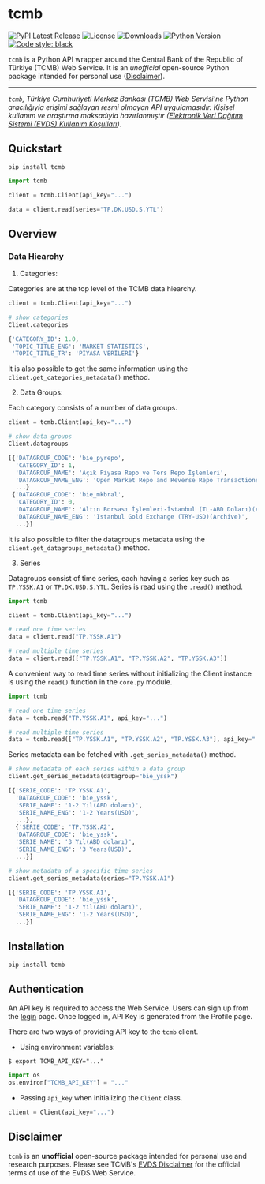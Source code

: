 # tcmb

[![PyPI Latest Release](https://img.shields.io/pypi/v/tcmb)](https://pypi.org/project/tcmb/)
[![License](https://img.shields.io/github/license/kaymal/tcmb-py)](https://github.com/kaymal/tcmb-py/blob/main/LICENSE)
[![Downloads](https://static.pepy.tech/badge/tcmb)](https://pepy.tech/project/tcmb)
[![Python Version](https://img.shields.io/pypi/pyversions/tcmb)]()
[![Code style: black](https://img.shields.io/badge/code%20style-black-000000.svg)](https://github.com/psf/black)

`tcmb` is a Python API wrapper around the Central Bank of the Republic of Türkiye (TCMB) Web Service. It is an _unofficial_ open-source Python package intended for personal use ([Disclaimer](#disclaimer)).

---

_`tcmb`, Türkiye Cumhuriyeti Merkez Bankası (TCMB) Web Servisi'ne Python aracılığıyla erişimi sağlayan resmi olmayan API uygulamasıdır. Kişisel kullanım ve araştırma maksadıyla hazırlanmıştır ([Elektronik Veri Dağıtım Sistemi (EVDS) Kullanım Koşulları](https://evds2.tcmb.gov.tr/help/videos/EVDS_Kullanim_Sartlari.pdf))._

## Quickstart

```shell
pip install tcmb
```

```python
import tcmb

client = tcmb.Client(api_key="...")

data = client.read(series="TP.DK.USD.S.YTL")
```

## Overview

### Data Hiearchy

1. Categories:

Categories are at the top level of the TCMB data hiearchy.

```python
client = tcmb.Client(api_key="...")

# show categories
Client.categories

{'CATEGORY_ID': 1.0,
 'TOPIC_TITLE_ENG': 'MARKET STATISTICS',
 'TOPIC_TITLE_TR': 'PİYASA VERİLERİ'}
```

It is also possible to get the same information using the `client.get_categories_metadata()` method.

2. Data Groups: 

Each category consists of a number of data groups.

```python
client = tcmb.Client(api_key="...")

# show data groups
Client.datagroups

[{'DATAGROUP_CODE': 'bie_pyrepo',
  'CATEGORY_ID': 1,
  'DATAGROUP_NAME': 'Açık Piyasa Repo ve Ters Repo İşlemleri',
  'DATAGROUP_NAME_ENG': 'Open Market Repo and Reverse Repo Transactions',
  ...}
 {'DATAGROUP_CODE': 'bie_mkbral',
  'CATEGORY_ID': 0,
  'DATAGROUP_NAME': 'Altın Borsası İşlemleri-İstanbul (TL-ABD Doları)(Arşiv)',
  'DATAGROUP_NAME_ENG': 'Istanbul Gold Exchange (TRY-USD)(Archive)',
  ...}]
```

It is also possible to filter the datagroups metadata using the `client.get_datagroups_metadata()` method.

3. Series

Datagroups consist of time series, each having a series key such as `TP.YSSK.A1` or `TP.DK.USD.S.YTL`. Series is read using the `.read()` method.

```python
import tcmb

client = tcmb.Client(api_key="...")

# read one time series
data = client.read("TP.YSSK.A1")

# read multiple time series
data = client.read(["TP.YSSK.A1", "TP.YSSK.A2", "TP.YSSK.A3"])
```

A convenient way to read time series without initializing the Client instance is using the `read()` function in the `core.py` module.

```python
import tcmb

# read one time series
data = tcmb.read("TP.YSSK.A1", api_key="...")

# read multiple time series
data = tcmb.read(["TP.YSSK.A1", "TP.YSSK.A2", "TP.YSSK.A3"], api_key="...")
```

Series metadata can be fetched with `.get_series_metadata()` method.

```python
# show metadata of each series within a data group
client.get_series_metadata(datagroup="bie_yssk")

[{'SERIE_CODE': 'TP.YSSK.A1',
  'DATAGROUP_CODE': 'bie_yssk',
  'SERIE_NAME': '1-2 Yıl(ABD doları)',
  'SERIE_NAME_ENG': '1-2 Years(USD)',
  ...},
  {'SERIE_CODE': 'TP.YSSK.A2',
  'DATAGROUP_CODE': 'bie_yssk',
  'SERIE_NAME': '3 Yıl(ABD doları)',
  'SERIE_NAME_ENG': '3 Years(USD)',
  ...}]

# show metadata of a specific time series
client.get_series_metadata(series="TP.YSSK.A1")

[{'SERIE_CODE': 'TP.YSSK.A1',
  'DATAGROUP_CODE': 'bie_yssk',
  'SERIE_NAME': '1-2 Yıl(ABD doları)',
  'SERIE_NAME_ENG': '1-2 Years(USD)',
  ...}]
```

## Installation

```sh
pip install tcmb
```

## Authentication

An API key is required to access the Web Service. Users can sign up from the [login](https://evds2.tcmb.gov.tr/index.php?/evds/login) page. Once logged in, API Key is generated from the Profile page.

There are two ways of providing API key to the `tcmb` client.
- Using environment variables:

```shell
$ export TCMB_API_KEY="..."
```

```python
import os
os.environ["TCMB_API_KEY"] = "..."
```

- Passing `api_key` when initializing the `Client` class.

```python
client = Client(api_key="...")
```

## Disclaimer
`tcmb` is an **unofficial** open-source package intended for personal use and research purposes. Please see TCMB's [EVDS Disclaimer](https://evds2.tcmb.gov.tr/help/videos/EVDS_Disclaimer.pdf) for the official terms of use of the EVDS Web Service.
